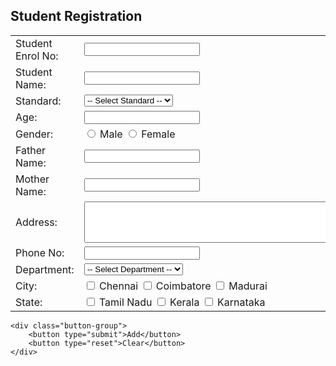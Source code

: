 <h2>Student Registration</h2>

<form method="post">
    <table>
        <tr>
            <td><label>Student Enrol No:</label></td>
            <td><input type="text" name="EnrolNo" /></td>
        </tr>
        <tr>
            <td><label>Student Name:</label></td>
            <td><input type="text" name="StudentName" /></td>
        </tr>
        <tr>
            <td><label>Standard:</label></td>
            <td>
                <select name="Standard">
                    <option value="">-- Select Standard --</option>
                    <option value="I">I</option>
                    <option value="II">II</option>
                    <option value="III">III</option>
                    <option value="IV">IV</option>
                    <option value="V">V</option>
                    <option value="VI">VI</option>
                    <option value="VII">VII</option>
                    <option value="VIII">VIII</option>
                    <option value="IX">IX</option>
                    <option value="X">X</option>
                    <option value="XI">XI</option>
                    <option value="XII">XII</option>
                </select>
            </td>
        </tr>
        <tr>
            <td><label>Age:</label></td>
            <td><input type="text" name="Age" /></td>
        </tr>
        <tr>
            <td><label>Gender:</label></td>
            <td>
                <input type="radio" name="Gender" value="Male" /> Male
                <input type="radio" name="Gender" value="Female" /> Female
            </td>
        </tr>
        <tr>
            <td><label>Father Name:</label></td>
            <td><input type="text" name="FatherName" /></td>
        </tr>
        <tr>
            <td><label>Mother Name:</label></td>
            <td><input type="text" name="MotherName" /></td>
        </tr>
        <tr>
            <td><label>Address:</label></td>
            <td><textarea name="Address" rows="4" cols="50"></textarea></td>
        </tr>
        <tr>
            <td><label>Phone No:</label></td>
            <td><input type="text" name="PhoneNo" /></td>
        </tr>
        <tr>
            <td><label>Department:</label></td>
            <td>
                <select name="Department">
                    <option value="">-- Select Department --</option>
                    <option value="ECE">ECE</option>
                    <option value="CSE">CSE</option>
                    <option value="MEC">MEC</option>
                    <option value="EEE">EEE</option>
                    <option value="IT">IT</option>
                    <option value="CIVIL">CIVIL</option>
                </select>
            </td>
        </tr>
        <tr>
            <td><label>City:</label></td>
            <td class="checkbox-group">
                <input type="checkbox" name="City" value="Chennai" /> Chennai
                <input type="checkbox" name="City" value="Coimbatore" /> Coimbatore
                <input type="checkbox" name="City" value="Madurai" /> Madurai
            </td>
        </tr>
        <tr>
            <td><label>State:</label></td>
            <td class="checkbox-group">
                <input type="checkbox" name="State" value="Tamil Nadu" /> Tamil Nadu
                <input type="checkbox" name="State" value="Kerala" /> Kerala
                <input type="checkbox" name="State" value="Karnataka" /> Karnataka
            </td>
        </tr>
    </table>

    <div class="button-group">
        <button type="submit">Add</button>
        <button type="reset">Clear</button>
    </div>
</form>

